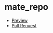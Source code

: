 # mate_repo
 - [Preview](https://github.com/xipholena/mate_repo)
 - [Pull Request](https://github.com/xipholena/mate_repo/pull/1/files)
